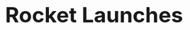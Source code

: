 <!DOCTYPE html>
<html>
<head>
  <title>Previous Rocket Launches</title>
  <style>
    .button {
      display: inline-block;
      padding: 10px 20px;
      background-color: #337ab7;
      color: #fff;
      text-decoration: none;
      border-radius: 4px;
    }

    .button:hover {
      background-color: #23527c;
    }

    body {
      display: flex;
      flex-direction: column;
      align-items: center;
      justify-content: center;
      height: 100vh;
      margin: 0;
    }

    header {
      font-size: 24px;
      text-align: center;
    }

    p {
      font-size: 16px;
      text-align: center;
    }

    .launch-container {
      display: flex;
      flex-direction: column;
      align-items: center;
      justify-content: space-between;
      height: 400px;
    }

    .launch-item {
      display: flex;
      flex-direction: column;
      align-items: center;
      justify-content: center;
      margin-bottom: 20px;
    }

    .launch-box {
      width: 400px;
      height: 500px;
      background-color: #310198;
      display: flex;
      flex-direction: column;
      align-items: center;
      justify-content: center;
      text-align: center;
      color: rgb(255, 255, 255);
    }

    .launch-image {
      width: 400px; /* Adjust the width as desired */
      height: auto; /* Maintain aspect ratio */
      margin-bottom: 0px;
      margin-top: 30px; /* Adjust the margin-top as desired */
    }
  </style>
</head>
<body>
  <header>
    <h1>Rocket Launches</h1>
  </header>

  <div class="launch-container"></div>

  <script>
    const apiKey = '2578b44e83f2942913e1e7775ffdb3a9beed808d'; // Replace 'YOUR_API_KEY' with your actual API key
    const apiUrl = `https://ll.thespacedevs.com/2.2.0/launch/previous/?limit=572&api_key=${apiKey}`;

    async function fetchRocketLaunches() {
      try {
        const response = await fetch(apiUrl);
        if (!response.ok) {
          throw new Error('Failed to fetch data from the API');
        }
        const data = await response.json();
        if (data && data.results) {
          const launches = data.results.filter((launch) => launch.status.id !== 3 && launch.status.id !== 4);
          launches.forEach((launch) => {
            const { name, net, pad, rocket, webcast_live, status, net_precision, image } = launch;
            const launchItem = document.createElement('div');
            launchItem.classList.add('launch-item');
            const launchImage = new Image();
            launchImage.src = image; // Replace with actual image URL
            launchImage.alt = 'Launch Image';
            launchImage.classList.add('launch-image');
            const launchBox = document.createElement('div');
            launchBox.classList.add('launch-box');
            launchBox.innerHTML = `
              <h2>${name}</h2>
              <p>Rocket: ${rocket.configuration.full_name}</p>
              <p>NET: ${net}</p>
              <p>Status: ${status.abbrev}</p>
              <p>Launch Pad: ${pad.name}</p>
              <p>Pad Location: ${pad.location.name}</p>
            `;
            launchItem.appendChild(launchImage);
            launchItem.appendChild(launchBox);
            document.querySelector('.launch-container').appendChild(launchItem);
          });
        } else {
          const noDataText = document.createElement('p');
          noDataText.textContent = 'No launch data available.';
          document.body.appendChild(noDataText);
        }
      } catch (error) {
        const errorText = document.createElement('p');
        errorText.textContent = `An error occurred while fetching the data: ${error}`;
        document.body.appendChild(errorText);
      }
    }

    fetchRocketLaunches();
  </script>
</body>
</html>

